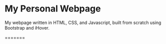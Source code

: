 My Personal Webpage
====================

My webpage written in HTML, CSS, and Javascript, built from scratch using Bootstrap and iHover.

=======

